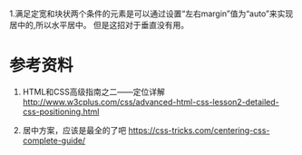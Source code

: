 

##
1.满足定宽和块状两个条件的元素是可以通过设置“左右margin”值为“auto”来实现居中的,所以水平居中。
但是这招对于垂直没有用。


# 参考资料
1. HTML和CSS高级指南之二——定位详解 http://www.w3cplus.com/css/advanced-html-css-lesson2-detailed-css-positioning.html

2. 居中方案，应该是最全的了吧
https://css-tricks.com/centering-css-complete-guide/